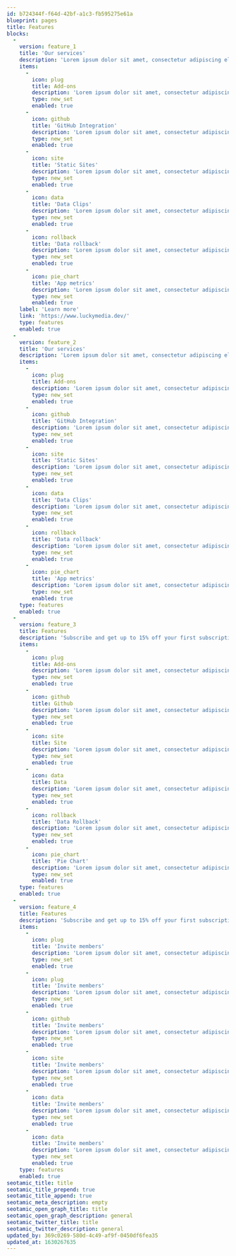 ```yaml
---
id: b724344f-f64d-42bf-a1c3-fb595275e61a
blueprint: pages
title: Features
blocks:
  -
    version: feature_1
    title: 'Our services'
    description: 'Lorem ipsum dolor sit amet, consectetur adipiscing elit. Risus eu malesuada etiam consectetur porttitor tellus cras. Ornare adipiscing semper varius massa malesuada pulvinar facilisis sodales hendrerit. Nisl blandit convallis amet.'
    items:
      -
        icon: plug
        title: Add-ons
        description: 'Lorem ipsum dolor sit amet, consectetur adipiscing elit.'
        type: new_set
        enabled: true
      -
        icon: github
        title: 'GitHub Integration'
        description: 'Lorem ipsum dolor sit amet, consectetur adipiscing elit.'
        type: new_set
        enabled: true
      -
        icon: site
        title: 'Static Sites'
        description: 'Lorem ipsum dolor sit amet, consectetur adipiscing elit.'
        type: new_set
        enabled: true
      -
        icon: data
        title: 'Data Clips'
        description: 'Lorem ipsum dolor sit amet, consectetur adipiscing elit.'
        type: new_set
        enabled: true
      -
        icon: rollback
        title: 'Data rollback'
        description: 'Lorem ipsum dolor sit amet, consectetur adipiscing elit.'
        type: new_set
        enabled: true
      -
        icon: pie_chart
        title: 'App metrics'
        description: 'Lorem ipsum dolor sit amet, consectetur adipiscing elit.'
        type: new_set
        enabled: true
    label: 'Learn more'
    link: 'https://www.luckymedia.dev/'
    type: features
    enabled: true
  -
    version: feature_2
    title: 'Our services'
    description: 'Lorem ipsum dolor sit amet, consectetur adipiscing elit. Risus eu malesuada etiam consectetur porttitor tellus cras. Ornare adipiscing semper varius massa malesuada pulvinar facilisis sodales hendrerit. Nisl blandit convallis amet.'
    items:
      -
        icon: plug
        title: Add-ons
        description: 'Lorem ipsum dolor sit amet, consectetur adipiscing elit.'
        type: new_set
        enabled: true
      -
        icon: github
        title: 'GitHub Integration'
        description: 'Lorem ipsum dolor sit amet, consectetur adipiscing elit.'
        type: new_set
        enabled: true
      -
        icon: site
        title: 'Static Sites'
        description: 'Lorem ipsum dolor sit amet, consectetur adipiscing elit.'
        type: new_set
        enabled: true
      -
        icon: data
        title: 'Data Clips'
        description: 'Lorem ipsum dolor sit amet, consectetur adipiscing elit.'
        type: new_set
        enabled: true
      -
        icon: rollback
        title: 'Data rollback'
        description: 'Lorem ipsum dolor sit amet, consectetur adipiscing elit.'
        type: new_set
        enabled: true
      -
        icon: pie_chart
        title: 'App metrics'
        description: 'Lorem ipsum dolor sit amet, consectetur adipiscing elit.'
        type: new_set
        enabled: true
    type: features
    enabled: true
  -
    version: feature_3
    title: Features
    description: 'Subscribe and get up to 15% off your first subscription!'
    items:
      -
        icon: plug
        title: Add-ons
        description: 'Lorem ipsum dolor sit amet, consectetur adipiscing elit.'
        type: new_set
        enabled: true
      -
        icon: github
        title: Github
        description: 'Lorem ipsum dolor sit amet, consectetur adipiscing elit.'
        type: new_set
        enabled: true
      -
        icon: site
        title: Site
        description: 'Lorem ipsum dolor sit amet, consectetur adipiscing elit.'
        type: new_set
        enabled: true
      -
        icon: data
        title: Data
        description: 'Lorem ipsum dolor sit amet, consectetur adipiscing elit.'
        type: new_set
        enabled: true
      -
        icon: rollback
        title: 'Data Rollback'
        description: 'Lorem ipsum dolor sit amet, consectetur adipiscing elit.'
        type: new_set
        enabled: true
      -
        icon: pie_chart
        title: 'Pie Chart'
        description: 'Lorem ipsum dolor sit amet, consectetur adipiscing elit.'
        type: new_set
        enabled: true
    type: features
    enabled: true
  -
    version: feature_4
    title: Features
    description: 'Subscribe and get up to 15% off your first subscription!'
    items:
      -
        icon: plug
        title: 'Invite members'
        description: 'Lorem ipsum dolor sit amet, consectetur adipiscing elit. Velit ipsum.'
        type: new_set
        enabled: true
      -
        icon: plug
        title: 'Invite members'
        description: 'Lorem ipsum dolor sit amet, consectetur adipiscing elit. Velit ipsum.'
        type: new_set
        enabled: true
      -
        icon: github
        title: 'Invite members'
        description: 'Lorem ipsum dolor sit amet, consectetur adipiscing elit. Velit ipsum.'
        type: new_set
        enabled: true
      -
        icon: site
        title: 'Invite members'
        description: 'Lorem ipsum dolor sit amet, consectetur adipiscing elit. Velit ipsum.'
        type: new_set
        enabled: true
      -
        icon: data
        title: 'Invite members'
        description: 'Lorem ipsum dolor sit amet, consectetur adipiscing elit. Velit ipsum.'
        type: new_set
        enabled: true
      -
        icon: data
        title: 'Invite members'
        description: 'Lorem ipsum dolor sit amet, consectetur adipiscing elit. Velit ipsum.'
        type: new_set
        enabled: true
    type: features
    enabled: true
seotamic_title: title
seotamic_title_prepend: true
seotamic_title_append: true
seotamic_meta_description: empty
seotamic_open_graph_title: title
seotamic_open_graph_description: general
seotamic_twitter_title: title
seotamic_twitter_description: general
updated_by: 369c0269-580d-4c49-af9f-0450df6fea35
updated_at: 1630267635
---
```


